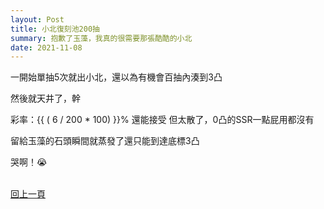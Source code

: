 ```yaml
---
layout: Post
title: 小北復刻池200抽
summary: 抱歉了玉藻，我真的很需要那張酷酷的小北
date: 2021-11-08
---
```


一開始單抽5次就出小北，還以為有機會百抽內湊到3凸

然後就天井了，幹

彩率：{{ ( 6 / 200 * 100) }}% 還能接受
但太散了，0凸的SSR一點屁用都沒有

留給玉藻的石頭瞬間就蒸發了還只能到達底標3凸

<div class="text-6xl font-bold my-4">哭啊！😭</div>

<div class="flex flex-wrap w-full">
  <img class="w-1/3" src="https://imgur.com/NFnCnKR.png" alt="" data-action="zoom" />
  <img class="w-1/3" src="https://imgur.com/GzL1Eom.png" alt="" data-action="zoom" />
  <img class="w-1/3" src="https://imgur.com/5xjRRJ7.png" alt="" data-action="zoom" />
  <img class="w-1/3" src="https://imgur.com/ht8hEf6.png" alt="" data-action="zoom" />
  <img class="w-1/3" src="https://imgur.com/BDKqGUO.png" alt="" data-action="zoom" />
  <img class="w-1/3" src="https://imgur.com/q65kPwH.png" alt="" data-action="zoom" />
</div>


<div class="text-center mt-10">

[回上一頁](../README.md)

</div>
